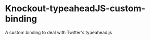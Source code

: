 Knockout-typeaheadJS-custom-binding
===================================

A custom binding to deal with Twitter's typeahead.js
